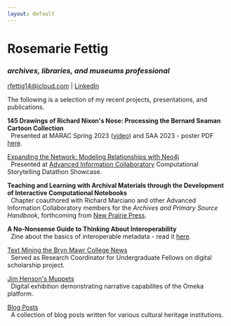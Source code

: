 ```yaml
---
layout: default
---
```


# Rosemarie Fettig
### _archives, libraries, and museums professional_

[rfettig14@icloud.com](mailto:rfettig14@icloud.com) | [LinkedIn](https://www.linkedin.com/in/rfettig/)

The following is a selection of my recent projects, presentations, and publications.

**145 Drawings of Richard Nixon's Nose: Processing the Bernard Seaman Cartoon Collection**  
&nbsp; Presented at MARAC Spring 2023 ([video](https://youtu.be/dhaCmWXg0YI)) and SAA 2023 - poster PDF [here](./poster.pdf).

[Expanding the Network: Modeling Relationships with Neo4j](./neo4j_proj)  
&nbsp; Presented at [Advanced Information Collaboratory](https://ai-collaboratory.net/) Computational Storytelling Datathon Showcase.

**Teaching and Learning with Archival Materials through the Development of Interactive Computational Notebooks**  
&nbsp; Chapter coauthored with Richard Marciano and other Advanced Information Collaboratory members for the _Archives and Primary Source Handbook_, forthcoming from [New Prairie Press](https://newprairiepress.org/).

**A No-Nonsense Guide to Thinking About Interoperability**  
&nbsp; Zine about the basics of interoperable metadata - read it [here](./interop-zine.pdf).

[Text Mining the Bryn Mawr College News](https://digbmc.github.io/coll-news-site/)  
&nbsp; Served as Research Coordinator for Undergraduate Fellows on digital scholarship project.

[Jim Henson's Muppets](https://rfettig.omeka.net/exhibits/show/hensonmuppets)  
&nbsp; Digital exhibition demonstrating narrative capabilites of the Omeka platform.

[Blog Posts](./blog_posts.html)  
&nbsp; A collection of blog posts written for various cultural heritage institutions.
